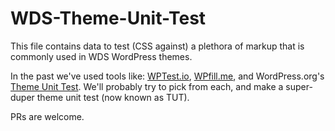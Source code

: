 # WDS-Theme-Unit-Test

This file contains data to test (CSS against) a plethora of markup that is commonly used in WDS WordPress themes.

In the past we've used tools like: [WPTest.io](http://wptest.io/), [WPfill.me](http://www.wpfill.me/), and WordPress.org's [Theme Unit Test](https://wpcom-themes.svn.automattic.com/demo/theme-unit-test-data.xml). We'll probably try to pick from each, and make a super-duper theme unit test (now known as TUT).

PRs are welcome.
